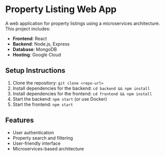 # Property Listing Web App

A web application for property listings using a microservices architecture. This project includes:

- **Frontend**: React
- **Backend**: Node.js, Express
- **Database**: MongoDB
- **Hosting**: Google Cloud

## Setup Instructions
1. Clone the repository: `git clone <repo-url>`
2. Install dependencies for the backend: `cd backend && npm install`
3. Install dependencies for the frontend: `cd frontend && npm install`
4. Start the backend: `npm start` (or use Docker)
5. Start the frontend: `npm start`

## Features
- User authentication
- Property search and filtering
- User-friendly interface
- Microservices-based architecture